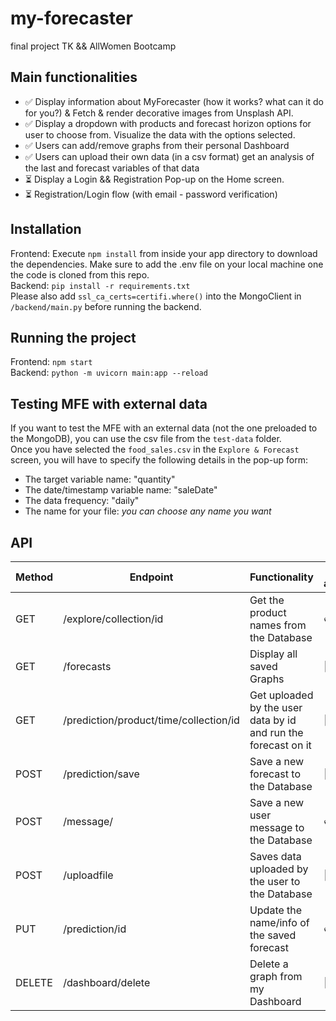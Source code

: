 # my-forecaster

final project TK &amp;&amp; AllWomen Bootcamp

## Main functionalities

- :white_check_mark: Display information about MyForecaster (how it works? what can it do for you?) & Fetch & render decorative images from Unsplash API.
- :white_check_mark: Display a dropdown with products and forecast horizon options for user to choose from. Visualize the data with the options selected.
- :white_check_mark: Users can add/remove graphs from their personal Dashboard
- :white_check_mark: Users can upload their own data (in a csv format) get an analysis of the last and forecast variables of that data
- :hourglass_flowing_sand: Display a Login && Registration Pop-up on the Home screen.
- :hourglass_flowing_sand: Registration/Login flow (with email - password verification)

## Installation

Frontend:
Execute `npm install` from inside your app directory to download the dependencies.
Make sure to add the .env file on your local machine one the code is cloned from this repo.
</br>
Backend: `pip install -r requirements.txt`
</br>
Please also add `ssl_ca_certs=certifi.where()` into the MongoClient in `/backend/main.py` before running the backend.

## Running the project

Frontend: `npm start`
</br>
Backend: `python -m uvicorn main:app --reload`

## Testing MFE with external data

If you want to test the MFE with an external data (not the one preloaded to the MongoDB), you can use the csv file from the `test-data` folder.
</br>
Once you have selected the `food_sales.csv` in the `Explore & Forecast` screen, you will have to specify the following details in the pop-up form:

- The target variable name: "quantity"
- The date/timestamp variable name: "saleDate"
- The data frequency: "daily"
- The name for your file: _you can choose any name you want_

## API

| Method | Endpoint                               | Functionality                                                  | Private access?        |
| ------ | -------------------------------------- | -------------------------------------------------------------- | ---------------------- |
| GET    | /explore/collection/id                 | Get the product names from the Database                        | :unlock:               |
| GET    | /forecasts                             | Display all saved Graphs                                       | :closed_lock_with_key: |
| GET    | /prediction/product/time/collection/id | Get uploaded by the user data by id and run the forecast on it | :closed_lock_with_key: |
| POST   | /prediction/save                       | Save a new forecast to the Database                            | :closed_lock_with_key: |
| POST   | /message/                              | Save a new user message to the Database                        | :unlock:               |
| POST   | /uploadfile                            | Saves data uploaded by the user to the Database                | :closed_lock_with_key: |
| PUT    | /prediction/id                         | Update the name/info of the saved forecast                     | :unlock:               |
| DELETE | /dashboard/delete                      | Delete a graph from my Dashboard                               | :closed_lock_with_key: |
